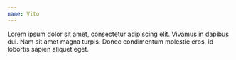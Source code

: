 ```yaml
---
name: Vito
---
```

Lorem ipsum dolor sit amet, consectetur adipiscing elit. Vivamus in dapibus dui. Nam sit amet magna turpis. Donec condimentum molestie eros, id lobortis sapien aliquet eget.